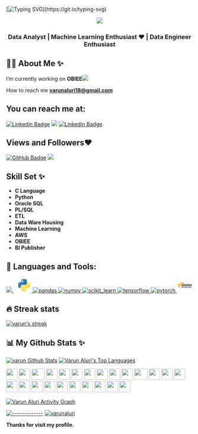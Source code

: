 [![Typing SVG](https://readme-typing-svg.herokuapp.com?font=Architects+Daughter&color=7AF798456A&size=40&lines=Hey!+It's+varun!;Hey!+It's+varun!...;Hey!+It's+varun!)](https://git.io/typing-svg)

<p align="center">
<img src="https://github.com/thompsonemerson/thompsonemerson/raw/master/cover-thompson.png" height="200"/>
</p>

<h3 align="center">Data Analyst | Machine Learning Enthusiast ❤️ | Data Engineer Enthusiast</h3>

## 🙋‍♂️ About Me ✨

I’m currently working on **OBIEE**<img src="https://media.giphy.com/media/WUlplcMpOCEmTGBtBW/giphy.gif" width="30"></h2>

How to reach me **varunaluri18@gmail.com**
## You can reach me at:
[![Linkedin Badge](https://img.shields.io/badge/-LinkedIn-0e76a8?style=flat-square&logo=Linkedin&logoColor=white)](https://www.linkedin.com/in/varunaluri18/)
<a href="https://www.instagram.com/varunaluri18/" alt="Instagram">
<img src="https://img.shields.io/badge/-Instagram-DF0174?style=flat-square&labelColor=DF0174&logo=instagram&logoColor=white&link=https://www.instagram.com/varunaluri18/"/></a>
[![Linkedin Badge](https://img.shields.io/badge/-Kaggle-ff0000?style=flat-square&logo=Kaggle&logoColor=white)](https://www.kaggle.com/varunaluri18)


## Views and Followers❤ 
<a href="https://github.com/varunaluri18?tab=followers"><img src="https://img.shields.io/github/followers/varunaluri18?label=Followers&style=social" alt="GitHub Badge"></a>
<a href="https://github.com/Meghna-DAS/github-profile-views-counter"><img src="https://komarev.com/ghpvc/?username=varunaluri18"></a>

## Skill Set ✨

- <b>C Language</b>
- <b>Python</b>
- <b>Oracle SQL</b>
- <b>PL/SQL</b>
- <b>ETL</b>
- <b>Data Ware Housing</b>
- <b>Machine Learning</b>
- <b>AWS</b>
- <b>OBIEE</b>
- <b>BI Publisher</b>

</p>


## 🚀 Languages and Tools:

<p align="left"> 
    <a style="padding-right:8px;" href="https://www.mysql.com/" target="_blank"> <img src="https://img.icons8.com/fluent/50/000000/mysql-logo.png"/> </a>
    <a href="https://www.python.org" target="_blank"> <img src="https://github.com/devicons/devicon/blob/master/icons/python/python-original.svg" alt="python" width="40" height="40"/> </a> 
    <a href="https://pandas.pydata.org/" target="_blank"> <img src="https://pandas.pydata.org/static/img/pandas_secondary.svg" alt="pandas" width="40" height="40"/> </a>
    <a href="https://numpy.org/" target="_blank"> <img src="https://user-images.githubusercontent.com/50221806/86498201-a8bd8680-bd39-11ea-9d08-66b610a8dc01.png" alt="numpy" width="40" height="40"/> </a> 
    <a href="https://scikit-learn.org/" target="_blank"> <img src="https://upload.wikimedia.org/wikipedia/commons/0/05/Scikit_learn_logo_small.svg" alt="scikit_learn" width="40" height="40"/> </a> 
    <a href="https://www.tensorflow.org" target="_blank"> <img src="https://www.vectorlogo.zone/logos/tensorflow/tensorflow-icon.svg" alt="tensorflow" width="40" height="40"/> </a> 
    <a href="https://pytorch.org/" target="_blank"> <img src="https://www.vectorlogo.zone/logos/pytorch/pytorch-icon.svg" alt="pytorch" width="40" height="40"/> </a>     
    <a href="https://aws.amazon.com" target="_blank"> <img src="https://github.com/devicons/devicon/blob/master/icons/amazonwebservices/amazonwebservices-original-wordmark.svg" alt="aws" width="40" height="40"/> </a> 
</p>

## 🔥 Streak stats

<!-- GitHub Readme Streak Stats - https://github.com/varunaluri18/github-readme-streak-stats -->
<p >
  <a href="https://github.com/varunaluri18/github-readme-streak-stats">
    <img title="🔥 Get streak stats for your profile at git.io/streak-stats" alt="varun's streak" src="https://github-readme-streak-stats.herokuapp.com?user=varunaluri18&theme=monokai-metallian&hide_border=true"/>
  </a>
</p>


## 📊 My Github Stats ✨
<p >
<a href="https://github.com/varunaluri18/github-readme-stats"><img alt="varun Github Stats" src="https://github-readme-stats.vercel.app/api?username=varunaluri18&show_icons=true&count_private=true&theme=react&hide_border=true&bg_color=0D1117" /></a>
<a href="https://github.com/varunaluri18/github-readme-stats"><img alt="Varun Aluri's Top Languages" src="https://github-readme-stats.vercel.app/api/top-langs/?username=varunaluri18&langs_count=9&count_private=true&layout=compact&theme=react&hide_border=true&bg_color=0D1117" /></a>
</p>

<div>
    <img src="https://cultofthepartyparrot.com/parrots/hd/githubparrot.gif" width="30" height="30"/>
    <img src="https://cultofthepartyparrot.com/flags/hd/indiaparrot.gif" width="30" height="30"/>
    <img src="https://cultofthepartyparrot.com/parrots/asyncparrot.gif" width="36" height="30"/>
    <img src="https://cultofthepartyparrot.com/parrots/exceptionallyfastparrot.gif" width="30" height="30"/>
    <img src="https://cultofthepartyparrot.com/parrots/hd/60fpsparrot.gif" width="30" height="30"/>
    <img src="https://cultofthepartyparrot.com/parrots/hd/jumpingparrot.gif" width="30" height="30"/>
    <img src="https://cultofthepartyparrot.com/parrots/hd/opensourceparrot.gif" width="30" height="30"/>
    <img src="https://cultofthepartyparrot.com/parrots/hd/dealwithitnowparrot.gif" width="30" height="30"/>
    <img src="https://cultofthepartyparrot.com/parrots/hd/hypnoparrotlight.gif" width="30" height="30"/>
    <img src="https://cultofthepartyparrot.com/parrots/databaseparrot.gif" width="30" height="30"/>
    <img src="https://cultofthepartyparrot.com/parrots/fixparrot.gif" width="36" height="30"/>
    <img src="https://cultofthepartyparrot.com/parrots/hd/laptop_parrot.gif" width="30" height="30"/>
    <img src="https://cultofthepartyparrot.com/parrots/hd/spinningparrot.gif" width="30" height="30"/>
    <img src="https://cultofthepartyparrot.com/parrots/hd/levitationparrot.gif" width="30" height="30"/>
    <img src="https://cultofthepartyparrot.com/parrots/hd/meldparrot.gif" width="30" height="30"/>
    <img src="https://cultofthepartyparrot.com/parrots/slomoparrot.gif" width="30" height="30"/>
    <img src="https://cultofthepartyparrot.com/parrots/hd/moonwalkingparrot.gif" width="30" height="30"/>
    <img src="https://cultofthepartyparrot.com/parrots/hd/stableparrot.gif" width="30" height="30"/>
    <img src="https://cultofthepartyparrot.com/parrots/hd/scienceparrot.gif" width="30" height="30"/>
    <img src="https://cultofthepartyparrot.com/parrots/hd/pirateparrot.gif" width="30" height="30"/>
    <img src="https://cultofthepartyparrot.com/parrots/hd/footballparrot.gif" width="30" height="30"/>
    <img src="https://cultofthepartyparrot.com/parrots/hd/illuminatiparrot.gif" width="30" height="30"/>
    <img src="https://cultofthepartyparrot.com/parrots/hd/hypnoparrotdark.gif" width="30" height="30"/>
    <img src="https://cultofthepartyparrot.com/parrots/hd/mustacheparrot.gif" width="30" height="30"/>
</div>

<a href="https://github.com/varunaluri18/github-readme-activity-graph"><img alt="Varun Aluri Activity Graph" src="https://activity-graph.herokuapp.com/graph?username=varunaluri18&bg_color=0D1117&color=5BCDEC&line=5BCDEC&point=FFFFFF&hide_border=true" /></a>
 

[![-------------](https://raw.githubusercontent.com/andreasbm/readme/master/assets/lines/aqua.png)](https://github.com/varunaluri18?tab=repositories)
<a href="https://github.com/BaseMax?tab=repositories"><img src="https://github-profile-trophy.vercel.app/?username=varunaluri18&column=8&margin-w=15&margin-h=15" alt="varunaluri"></a> 

<b> Thanks for visit my profile. </b>

